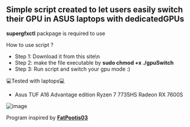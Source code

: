 ## Simple script created to let users easily switch their GPU in ASUS laptops with dedicatedGPUs

**supergfxctl** packpage is required to use

How to use script ? 
+ Step 1: Download it from this site\n
+ Step 2: make the file executable by **sudo chmod +x ./gpuSwitch**
+ Step 3: Run script and switch your gpu mode :)

💻Tested with laptops💻
+ Asus TUF A16 Advantage edition Ryzen 7 7735HS Radeon RX 7600S
  
![image](https://github.com/Tomki2258/GPU-switch-ASUS/assets/52979692/62b01336-7a4f-456c-8c07-555f6789a7c2)

Program inspired by [**FatPootis03**](https://github.com/FatPootis03?tab=overview&from=2024-03-01&to=2024-03-31)

